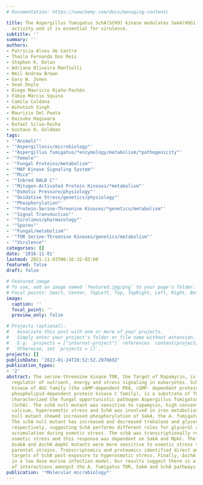 ```yaml
---
# Documentation: https://wowchemy.com/docs/managing-content/

title: The Aspergillus fumigatus SchA(SCH9) kinase modulates SakA(HOG1) MAP kinase
  activity and it is essential for virulence.
subtitle: ''
summary: ''
authors:
- Patrícia Alves de Castro
- Thaila Fernanda Dos Reis
- Stephen K. Dolan
- Adriana Oliveira Manfiolli
- Neil Andrew Brown
- Gary W. Jones
- Sean Doyle
- Diego Mauricio Riaño-Pachón
- Fábio Márcio Squina
- Camila Caldana
- Ashutosh Singh
- Maurizio Del Poeta
- Daisuke Hagiwara
- Rafael Silva-Rocha
- Gustavo H. Goldman
tags:
- '"Animals"'
- '"Aspergillosis/microbiology"'
- '"Aspergillus fumigatus/*enzymology/metabolism/*pathogenicity"'
- '"Female"'
- '"Fungal Proteins/metabolism"'
- '"MAP Kinase Signaling System"'
- '"Mice"'
- '"Inbred BALB C"'
- '"Mitogen-Activated Protein Kinases/*metabolism"'
- '"Osmotic Pressure/physiology"'
- '"Oxidative Stress/genetics/physiology"'
- '"Phosphorylation"'
- '"Protein-Serine-Threonine Kinases/*genetics/metabolism"'
- '"Signal Transduction"'
- '"Sirolimus/pharmacology"'
- '"Spores"'
- '"Fungal/metabolism"'
- '"TOR Serine-Threonine Kinases/genetics/metabolism"'
- '"Virulence"'
categories: []
date: '2016-11-01'
lastmod: 2021-11-03T00:16:32-03:00
featured: false
draft: false

# Featured image
# To use, add an image named `featured.jpg/png` to your page's folder.
# Focal points: Smart, Center, TopLeft, Top, TopRight, Left, Right, BottomLeft, Bottom, BottomRight.
image:
  caption: ''
  focal_point: ''
  preview_only: false

# Projects (optional).
#   Associate this post with one or more of your projects.
#   Simply enter your project's folder or file name without extension.
#   E.g. `projects = ["internal-project"]` references `content/project/deep-learning/index.md`.
#   Otherwise, set `projects = []`.
projects: []
publishDate: '2022-01-24T20:52:52.297669Z'
publication_types:
- '2'
abstract: The serine-threonine kinase TOR, the Target of Rapamycin, is an important
  regulator of nutrient, energy and stress signaling in eukaryotes. Sch9, a Ser/Thr
  kinase of AGC family (the cAMP-dependent PKA, cGMP- dependent protein kinase G and
  phospholipid-dependent protein kinase C family), is a substrate of TOR. Here, we
  characterized the fungal opportunistic pathogen Aspergillus fumigatus Sch9 homologue
  (SchA). The schA null mutant was sensitive to rapamycin, high concentrations of
  calcium, hyperosmotic stress and SchA was involved in iron metabolism. The ΔschA
  null mutant showed increased phosphorylation of SakA, the A. fumigatus Hog1 homologue.
  The schA null mutant has increased and decreased trehalose and glycerol accumulation,
  respectively, suggesting SchA performs different roles for glycerol and trehalose
  accumulation during osmotic stress. The schA was transcriptionally regulated by
  osmotic stress and this response was dependent on SakA and MpkC. The double ΔschA
  ΔsakA and ΔschA ΔmpkC mutants were more sensitive to osmotic stress than the corresponding
  parental strains. Transcriptomics and proteomics identified direct and indirect
  targets of SchA post-exposure to hyperosmotic stress. Finally, ΔschA was avirulent
  in a low dose murine infection model. Our results suggest there is a complex network
  of interactions amongst the A. fumigatus TOR, SakA and SchA pathways.
publication: '*Molecular microbiology*'
---
```

